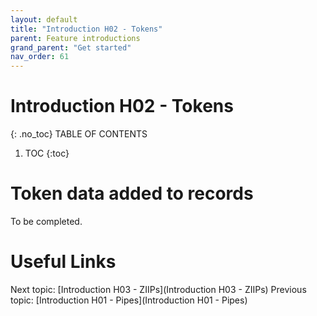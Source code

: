 ```yaml
---
layout: default
title: "Introduction H02 - Tokens"
parent: Feature introductions
grand_parent: "Get started"
nav_order: 61
---
```


# Introduction H02 - Tokens
{: .no_toc}
TABLE OF CONTENTS
1. TOC
{:toc}

# Token data added to records
To be completed.



# Useful Links
Next topic: [Introduction H03 - ZIIPs](Introduction H03 - ZIIPs)
Previous topic: [Introduction H01 - Pipes](Introduction H01 - Pipes)

